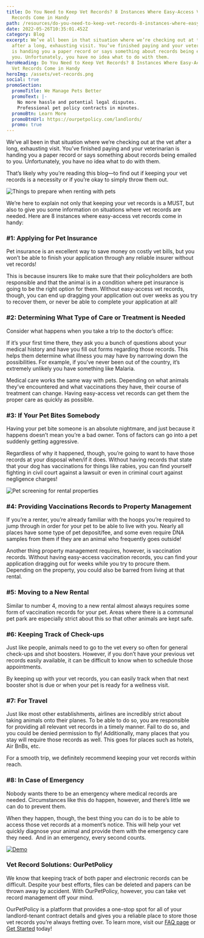 ```yaml
---
title: ​​Do You Need to Keep Vet Records? 8 Instances Where Easy-Access Vet
  Records Come in Handy
path: /resources/do-you-need-to-keep-vet-records-8-instances-where-easy-access-vet-records-come-in-handy
date: 2022-05-26T10:35:01.452Z
category: Blog
excerpt: We’ve all been in that situation where we’re checking out at the vet
  after a long, exhausting visit. You’ve finished paying and your veterinarian
  is handing you a paper record or says something about records being emailed to
  you. Unfortunately, you have no idea what to do with them.
heroHeading: ​​Do You Need to Keep Vet Records? 8 Instances Where Easy-Access
  Vet Records Come in Handy
heroImg: /assets/vet-records.png
social: true
promoSection:
  promoTitle: We Manage Pets Better
  promoText: |-
    No more hassle and potential legal disputes. 
    Professional pet policy contracts in minutes.
  promoBtn: Learn More
  promoBtnUrl: https://ourpetpolicy.com/landlords/
  promo: true
---
```

We’ve all been in that situation where we’re checking out at the vet after a long, exhausting visit. You’ve finished paying and your veterinarian is handing you a paper record or says something about records being emailed to you. Unfortunately, you have no idea what to do with them.

That’s likely why you’re reading this blog—to find out if keeping your vet records is a necessity or if you’re okay to simply throw them out. 

![Things to prepare when renting with pets](/assets/opp-blog-1.png)

We’re here to explain not only that keeping your vet records is a MUST, but also to give you some information on situations where vet records are needed. Here are 8 instances where easy-access vet records come in handy: 

### \#1: Applying for Pet Insurance

Pet insurance is an excellent way to save money on costly vet bills, but you won’t be able to finish your application through any reliable insurer without vet records! 

This is because insurers like to make sure that their policyholders are both responsible and that the animal is in a condition where pet insurance is going to be the right option for them. Without easy-access vet records, though, you can end up dragging your application out over weeks as you try to recover them, or never be able to complete your application at all! 

### \#2: Determining What Type of Care or Treatment is Needed

Consider what happens when you take a trip to the doctor’s office: 

If it’s your first time there, they ask you a bunch of questions about your medical history and have you fill out forms regarding those records. This helps them determine what illness you may have by narrowing down the possibilities. For example, if you’ve never been out of the country, it’s extremely unlikely you have something like Malaria. 

Medical care works the same way with pets. Depending on what animals they’ve encountered and what vaccinations they have, their course of treatment can change. Having easy-access vet records can get them the proper care as quickly as possible.

### \#3: If Your Pet Bites Somebody

Having your pet bite someone is an absolute nightmare, and just because it happens doesn’t mean you’re a bad owner. Tons of factors can go into a pet suddenly getting aggressive. 

Regardless of why it happened, though, you’re going to want to have those records at your disposal when/if it does. Without having records that state that your dog has vaccinations for things like rabies, you can find yourself fighting in civil court against a lawsuit or even in criminal court against negligence charges! 

![Pet screening for rental properties](/assets/opp-blog-2.png)

### **\#4: Providing Vaccinations Records to Property Management** 

If you’re a renter, you’re already familiar with the hoops you’re required to jump through in order for your pet to be able to live with you. Nearly all places have some type of pet deposit/fee, and some even require DNA samples from them if they are an animal who frequently goes outside! 

Another thing property management requires, however, is vaccination records. Without having easy-access vaccination records, you can find your application dragging out for weeks while you try to procure them. Depending on the property, you could also be barred from living at that rental. 

### \#5: Moving to a New Rental

Similar to number 4, moving to a new rental almost always requires some form of vaccination records for your pet. Areas where there is a communal pet park are especially strict about this so that other animals are kept safe. 

### \#6: Keeping Track of Check-ups

Just like people, animals need to go to the vet every so often for general check-ups and shot boosters. However, if you don’t have your previous vet records easily available, it can be difficult to know when to schedule those appointments. 

By keeping up with your vet records, you can easily track when that next booster shot is due or when your pet is ready for a wellness visit. 

### \#7: For Travel

Just like most other establishments, airlines are incredibly strict about taking animals onto their planes. To be able to do so, you are responsible for providing all relevant vet records in a timely manner. Fail to do so, and you could be denied permission to fly! Additionally, many places that you stay will require those records as well. This goes for places such as hotels, Air BnBs, etc. 

For a smooth trip, we definitely recommend keeping your vet records within reach. 

### \#8: In Case of Emergency

Nobody wants there to be an emergency where medical records are needed. Circumstances like this do happen, however, and there’s little we can do to prevent them. 

When they happen, though, the best thing you can do is to be able to access those vet records at a moment’s notice. This will help your vet quickly diagnose your animal and provide them with the emergency care they need.  And in an emergency, every second counts. 

[![Demo](/assets/opp-blog-3.png "Demo")](https://landlordtech.com/request-demo/)

### Vet Record Solutions: OurPetPolicy

We know that keeping track of both paper and electronic records can be difficult. Despite your best efforts, files can be deleted and papers can be thrown away by accident. With OurPetPolicy, however, you can take vet record management off your mind. 

OurPetPolicy is a platform that provides a one-stop spot for all of your landlord-tenant contract details and gives you a reliable place to store those vet records you’re always fretting over. To learn more, visit our [FAQ page](https://ourpetpolicy.com/faq/) or [Get Started](https://app.ourpetpolicy.com/?signup) today!